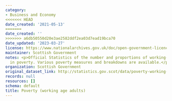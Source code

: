 ```yaml
---
category:
- Business and Economy
<<<<<<< HEAD
date_created: '2021-05-13'
=======
date_created: ''
>>>>>>> a6db50550d20e3ae2582ddf2ea03d7ead19bca70
date_updated: '2023-03-27'
license: https://www.nationalarchives.gov.uk/doc/open-government-licence/version/3/
maintainer: Scottish Government
notes: <p>Official Statistics of the number and proportions of working-age adults
  in poverty. Various poverty measures and breakdowns are available.</p>
organization: Scottish Government
original_dataset_link: http://statistics.gov.scot/data/poverty-working-age-adults
records: null
resources: []
schema: default
title: Poverty (working age adults)
---
```

